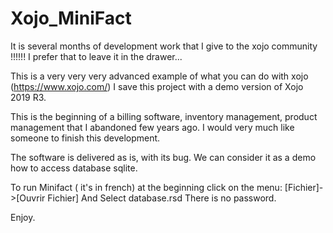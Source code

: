 # Xojo_MiniFact

It is several months of development work that I give to the xojo community !!!!!!
I prefer that to leave it in the drawer...

This is a very very very advanced example of what you can do with xojo (https://www.xojo.com/)
I save this project with a demo version of Xojo 2019 R3.

This is the beginning of a billing software, inventory management, product management that I abandoned few years ago. I would very much like someone to finish this development.


The software is delivered as is, with its bug. We can consider it as a demo how to access database sqlite.


To run Minifact ( it's in french) at the beginning click on the menu:
[Fichier]->[Ouvrir Fichier]
And Select database.rsd
There is no password.


Enjoy.
